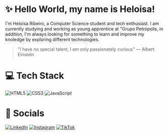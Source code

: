 # ✨ Hello World, my name is Heloisa!

<p>I'm Heloisa Ribeiro, a Computer Science student and tech enthusiast. I am currently studying and working as young apprentice at "Grupo Petrópolis, in addition, I'm always looking for something to learn and improve my knoledge by exploring different technologies. </p>

> "I have no special talent, I am only passionately curious" — Albert Einstein

 # 💻 Tech Stack 
![HTML5](https://img.shields.io/badge/html5-%23E34F26.svg?style=for-the-badge&logo=html5&logoColor=white)
![CSS3](https://img.shields.io/badge/css3-%231572B6.svg?style=for-the-badge&logo=css3&logoColor=white)
![JavaScript](https://img.shields.io/badge/javascript-%23323330.svg?style=for-the-badge&logo=javascript&logoColor=%23F7DF1E)

# 📱 Socials
[![LinkedIn](https://img.shields.io/badge/LinkedIn-%230077B5.svg?logo=linkedin&logoColor=white)](https://linkedin.com/in/heloisa-ribeiro) 
[![Instagram](https://img.shields.io/badge/Instagram-%23E4405F.svg?logo=Instagram&logoColor=white)](https://instagram.com/ribeirofhelo.png) 
[![TikTok](https://img.shields.io/badge/TikTok-%23000000.svg?logo=TikTok&logoColor=white)](https://tiktok.com/@heloisafelixr.png)




